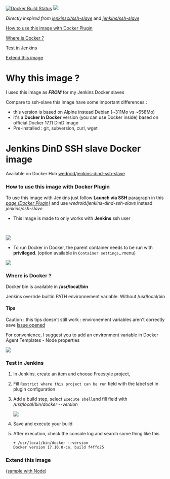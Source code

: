 [![Docker Build Status](https://img.shields.io/docker/build/wedroid/jenkins-dind-ssh-slave.svg?style=flat-square)](https://hub.docker.com/r/wedroid/jenkins-dind-ssh-slave/) [![](https://images.microbadger.com/badges/image/wedroid/jenkins-dind-ssh-slave:1.3.svg)](https://microbadger.com/images/wedroid/jenkins-dind-ssh-slave:1.3)

*Directly inspired from [jenkinsci/ssh-slave](https://hub.docker.com/r/jenkinsci/ssh-slave/)* and  [_jenkins/ssh-slave_](https://hub.docker.com/r/jenkins/ssh-slave/)



[How to use this image with Docker Plugin](#how-to-use-this-image-with-docker-plugin)

[Where is Docker ?](#where-is-docker-?)

[Test in Jenkins](#test-in-jenkins)

[Extend this image](#extend-this-image)



# Why this image ?

I used this image as _**FROM**_ for my Jenkins Docker slaves

Compare to ssh-slave this image have some important differences  : 

- this version is based on Alpine instead Debian (~311Mo vs ~658Mo)
- it's a **Docker In Docker** version (you can use Docker inside)  based on official Docker 17.11 DinD image
- Pre-installed : git, subversion, curl, wget



# Jenkins DinD SSH slave Docker image

Available on Docker Hub [wedroid/jenkins-dind-ssh-slave](https://hub.docker.com/r/wedroid/jenkins-dind-ssh-slave/)



### How to use this image with Docker Plugin

To use this image with Jenkins just follow **Launch via SSH** paragraph in this [_page (Docker Plugin)_](https://wiki.jenkins-ci.org/display/JENKINS/Docker+Plugin) and use _wedroid/jenkins-dind-ssh-slave_ instead  _jenkins/ssh-slave_

* This image is made to only works with **Jenkins** ssh user

  ​

![](https://i.imgur.com/2DQ0tSo.png)



* To run Docker in Docker, the parent container needs to be run with **privileged**. (option available in `Container settings…` menu)



![](https://i.imgur.com/6V9JzNF.png)



### Where is Docker ?

Docker bin is available in **/usr/local/bin**

Jenkins override builtin PATH environnement variable. Without /usr/local/bin



#### Tips

Caution : this tips doesn't still work : environement variables aren't correctly save  [Issue opened](https://github.com/jenkinsci/docker-plugin/issues/553)

For convenience, I suggest you to add an environment variable in Docker Agent Templates - Node properties 

![](https://i.imgur.com/4cO8Kp5.png)



### Test in Jenkins

1. In Jenkins, create an item and choose Freestyle project, 

2. Fill  `Restrict where this project can be run` field with the label set in plugin configuration

3. Add a build step, select `Execute shell`and fill field with _/usr/local/bin/docker --version_

   ![](https://i.imgur.com/pnYWveS.png)

4. Save and execute your build

5. After execution, check the console log and search some thing like this

   ```
   + /usr/local/bin/docker --version
   Docker version 17.10.0-ce, build f4ffd25
   ```




### Extend this image

 ([sample with Node](https://github.com/CyrilSiman/jenkins-dind-ssh-slave-node)) 
